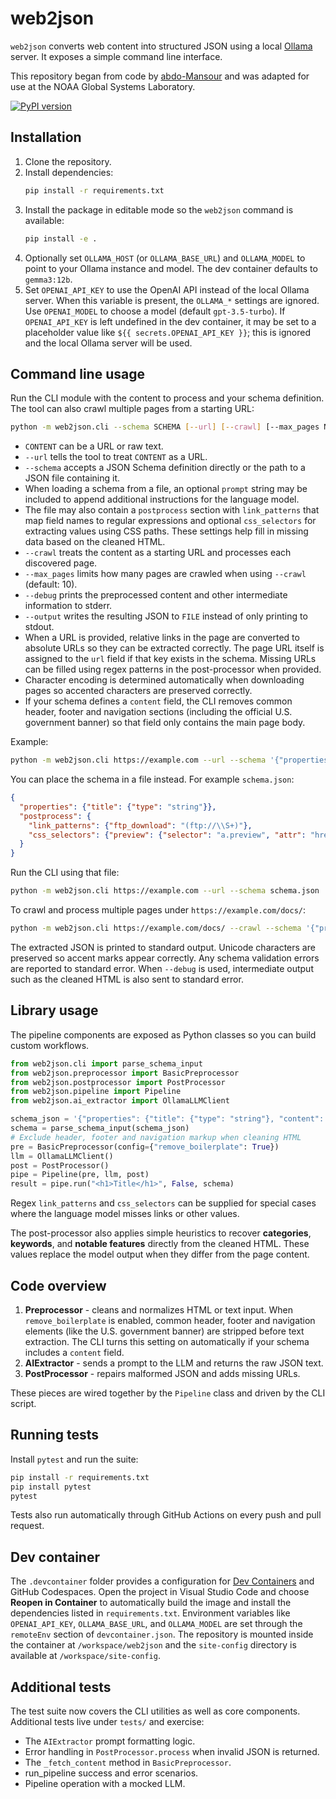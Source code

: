 # web2json

`web2json` converts web content into structured JSON using a local [Ollama](https://ollama.com/) server. It exposes a simple command line interface.

This repository began from code by [abdo-Mansour](https://huggingface.co/abdo-Mansour) and was adapted for use at the NOAA Global Systems Laboratory.

[![PyPI version](https://badge.fury.io/py/web2json.svg)](https://pypi.org/project/web2json/)

## Installation

1. Clone the repository.
2. Install dependencies:
   ```bash
   pip install -r requirements.txt
   ```
3. Install the package in editable mode so the `web2json` command is available:
   ```bash
   pip install -e .
   ```
4. Optionally set `OLLAMA_HOST` (or `OLLAMA_BASE_URL`) and `OLLAMA_MODEL` to point to your Ollama instance and model. The dev container defaults to `gemma3:12b`.
5. Set `OPENAI_API_KEY` to use the OpenAI API instead of the local Ollama server. When this variable is present, the `OLLAMA_*` settings are ignored. Use `OPENAI_MODEL` to choose a model (default `gpt-3.5-turbo`). If `OPENAI_API_KEY` is left undefined in the dev container, it may be set to a placeholder value like `${{ secrets.OPENAI_API_KEY }}`; this is ignored and the local Ollama server will be used.

## Command line usage

Run the CLI module with the content to process and your schema definition. The tool can also crawl multiple pages from a starting URL:

```bash
python -m web2json.cli --schema SCHEMA [--url] [--crawl] [--max_pages N] [--output FILE] CONTENT
```

- `CONTENT` can be a URL or raw text.
- `--url` tells the tool to treat `CONTENT` as a URL.
- `--schema` accepts a JSON Schema definition directly or the path to a JSON file containing it.
- When loading a schema from a file, an optional `prompt` string may be included to append additional instructions for the language model.
- The file may also contain a `postprocess` section with `link_patterns` that map field names to regular expressions and optional `css_selectors` for extracting values using CSS paths. These settings help fill in missing data based on the cleaned HTML.
- `--crawl` treats the content as a starting URL and processes each discovered page.
- `--max_pages` limits how many pages are crawled when using `--crawl` (default: 10).
- `--debug` prints the preprocessed content and other intermediate information to stderr.
- `--output` writes the resulting JSON to `FILE` instead of only printing to stdout.
- When a URL is provided, relative links in the page are converted to absolute URLs so they can be extracted correctly. The page URL itself is assigned to the `url` field if that key exists in the schema. Missing URLs can be filled using regex patterns in the post-processor when provided.
- Character encoding is determined automatically when downloading pages so accented characters are preserved correctly.
- If your schema defines a `content` field, the CLI removes common header, footer
  and navigation sections (including the official U.S. government banner) so that
  field only contains the main page body.

Example:

```bash
python -m web2json.cli https://example.com --url --schema '{"properties": {"title": {"type": "string", "description": "Page title"}}}'
```

You can place the schema in a file instead. For example `schema.json`:

```json
{
  "properties": {"title": {"type": "string"}},
  "postprocess": {
    "link_patterns": {"ftp_download": "(ftp://\\S+)"},
    "css_selectors": {"preview": {"selector": "a.preview", "attr": "href"}}
  }
}
```

Run the CLI using that file:

```bash
python -m web2json.cli https://example.com --url --schema schema.json
```

To crawl and process multiple pages under `https://example.com/docs/`:

```bash
python -m web2json.cli https://example.com/docs/ --crawl --schema '{"properties": {"title": {"type": "string"}}}'
```

The extracted JSON is printed to standard output. Unicode characters are
preserved so accent marks appear correctly. Any schema validation errors are
reported to standard error. When `--debug` is used, intermediate output such as the cleaned HTML is also sent to standard error.


## Library usage

The pipeline components are exposed as Python classes so you can build custom workflows.

```python
from web2json.cli import parse_schema_input
from web2json.preprocessor import BasicPreprocessor
from web2json.postprocessor import PostProcessor
from web2json.pipeline import Pipeline
from web2json.ai_extractor import OllamaLLMClient

schema_json = '{"properties": {"title": {"type": "string"}, "content": {"type": "string"}}}'
schema = parse_schema_input(schema_json)
# Exclude header, footer and navigation markup when cleaning HTML
pre = BasicPreprocessor(config={"remove_boilerplate": True})
llm = OllamaLLMClient()
post = PostProcessor()
pipe = Pipeline(pre, llm, post)
result = pipe.run("<h1>Title</h1>", False, schema)
```

Regex `link_patterns` and `css_selectors` can be supplied for special cases where the language model misses links or other values.

The post-processor also applies simple heuristics to recover **categories**,
**keywords**, and **notable features** directly from the cleaned HTML. These
values replace the model output when they differ from the page content.

## Code overview

1. **Preprocessor** - cleans and normalizes HTML or text input.
   When `remove_boilerplate` is enabled, common header, footer and navigation
   elements (like the U.S. government banner) are stripped before text
   extraction. The CLI turns this setting on automatically if your schema
   includes a `content` field.
2. **AIExtractor** - sends a prompt to the LLM and returns the raw JSON text.
3. **PostProcessor** - repairs malformed JSON and adds missing URLs.

These pieces are wired together by the `Pipeline` class and driven by the CLI script.



## Running tests

Install `pytest` and run the suite:

```bash
pip install -r requirements.txt
pip install pytest
pytest
```

Tests also run automatically through GitHub Actions on every push and pull request.

## Dev container

The `.devcontainer` folder provides a configuration for
[Dev Containers](https://code.visualstudio.com/docs/devcontainers/containers)
and GitHub Codespaces. Open the project in Visual Studio Code and choose
**Reopen in Container** to automatically build the image and install the
dependencies listed in `requirements.txt`.
Environment variables like `OPENAI_API_KEY`, `OLLAMA_BASE_URL`,
and `OLLAMA_MODEL` are set through the `remoteEnv` section of
`devcontainer.json`. The repository is mounted inside the container at
`/workspace/web2json` and the `site-config` directory is available at
`/workspace/site-config`.

## Additional tests

The test suite now covers the CLI utilities as well as core components.
Additional tests live under `tests/` and exercise:
- The `AIExtractor` prompt formatting logic.
- Error handling in `PostProcessor.process` when invalid JSON is returned.
- The `_fetch_content` method in `BasicPreprocessor`.
- run_pipeline success and error scenarios.
- Pipeline operation with a mocked LLM.
